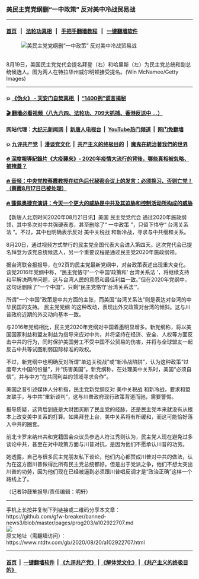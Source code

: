 ### 美民主党党纲删“一中政策” 反对美中冷战贸易战
------------------------

#### [首页](https://github.com/gfw-breaker/banned-news3/blob/master/README.md) &nbsp;&nbsp;|&nbsp;&nbsp; [法轮功真相](https://github.com/begood0513/basic/blob/master/README.md)  &nbsp;&nbsp;|&nbsp;&nbsp; [手把手翻墙教程](https://github.com/gfw-breaker/guides/wiki)  &nbsp;&nbsp;|&nbsp;&nbsp; [一键翻墙软件](https://github.com/gfw-breaker/nogfw/blob/master/README.md)  



<div><div class="featured_image">
 <figure>
  <img alt="美民主党党纲删“一中政策” 反对美中冷战贸易战" src="https://i.ntdtv.com/assets/uploads/2020/08/GettyImages-1267248207-800x450.jpg"/>
 </figure><br/>
 <span class="caption">
  8月19日，美国民主党党代会提名拜登（右）和哈里斯（左）为民主党总统和副总统候选人。图为两人在特拉华州威尔明顿接受提名。(Win McNamee/Getty Images)
 </span>
</div>
</div><hr/>

#### 💥 [《伪火》 - 天安门自焚真相 ](http://141.164.51.119:10000/videos/blog/weihuo.html)&nbsp; |&nbsp; [“1400例”谎言揭秘  ](http://141.164.51.119:10000/videos/blog/jiexi1400.html)

#### [ 🎬  翻墙必看视频（八九六四、法轮功、709大抓捕、香港反送中 ...）](https://github.com/gfw-breaker/links/blob/master/banned.md)

#### 网站代理：[大纪元新闻网](http://167.172.10.89:10080/gb/) &nbsp;|&nbsp; [新唐人电视台](http://167.172.10.89:8808/gb/)  &nbsp;|&nbsp; [YouTube热门频道](http://158.247.203.241/youtube.html) &nbsp;|&nbsp; [网门免翻墙](http://158.247.203.241:11000/show.aspx?name=ogHome)

#### 💥 [九评共产党](http://141.164.51.119:10000/videos/res/jiuping/)&nbsp; |&nbsp; [漫谈党文化](http://141.164.51.119:10000/videos/res/mtdwh/)&nbsp; |&nbsp; [共产主义的终极目的](http://141.164.51.119:10000/videos/res/zjmd/)&nbsp; |&nbsp; [魔鬼在統治著我們的世界](http://141.164.51.119:10000/videos/res/TheSpecter/)  

#### [ 🔥  深度報導紀錄片《大疫襲來》- 2020年疫情大流行的背後，哪些真相被忽略、被掩蓋？](http://141.164.51.119:10000/videos/news/../corona/index.html)

#### [ 🔥  音频：中央党校蔡霞教授在红色后代秘密会议上的发言：必须换习、否则亡党！（蔡霞8月17日已被处理）](http://141.164.51.119:10000/videos/news/caixia.html)

#### [ 🔥  蓬佩奥捷克演讲：今天一个更大的威胁是中共及其迫胁和控制活动所构成的威胁](http://141.164.51.119:10000/videos/news/pompeo6.html)

<div><div class="post_content" itemprop="articleBody">
 <p>
  【新唐人北京时间2020年08月21日讯】美国
  <ok href="https://www.ntdtv.com/gb/民主党党代会.htm">
   民主党党代会
  </ok>
  通过2020年施政纲领，其中多次对中共强硬表态，甚至删除了“
  <ok href="https://www.ntdtv.com/gb/一中政策.htm">
   一中政策
  </ok>
  ”，只留下恪守“
  <ok href="https://www.ntdtv.com/gb/台湾关系法.htm">
   台湾关系法
  </ok>
  ”。不过，其中也明确表示反对
  <ok href="https://www.ntdtv.com/gb/美中关税战.htm">
   美中关税战
  </ok>
  和新冷战，寻求与中共缓和关系。
 </p>
 <p>
  8月20日，通过视频方式举行的民主党全国代表大会进入第四天。这次党代会已提名拜登为该党总统候选人，另一个重要议程是通过民主党2020年施政纲领。
 </p>
 <p>
  据台湾联合报报导，在92页的民主党最新党纲中，对台政策表述出现重大变化。该党2016年党纲中称，“民主党恪守‘一个中国’政策和‘
  <ok href="https://www.ntdtv.com/gb/台湾关系法.htm">
   台湾关系法
  </ok>
  ’，将继续支持和平解决两岸问题，这与台湾人民的意愿和最佳利益一致。”但在2020年党纲中，这句话删除了“一个中国”，只剩“民主党恪守‘台湾关系法’”。
 </p>
 <p>
  所谓“一个中国”政策是中共方面的主张，而美国“台湾关系法”则是表达对台湾的中华民国的支持。
  <ok href="https://www.ntdtv.com/gb/民主党党纲.htm">
   民主党党纲
  </ok>
  的这种改动，表现出外交政策对台湾的倾斜。这与川普政府近期的外交动向基本一致。
 </p>
 <p>
  与2016年党纲相比，民主党2020年党纲对中国着墨明显增多。新党纲称，将以美国国家利益和盟友利益为指导来应对中共，并将坚持在经济、安全、人权等方面反击中共的行为，同时保护美国劳工不受中国不公贸易的伤害，并将与全球盟友一起反击中共等试图削弱国际标准的政权。
 </p>
 <p>
  不过，新党纲中也明确反对所谓“单边关税战”或“新冷战陷阱”，认为这种政策“过度夸大中国的份量”，并“伤害美国”。新党纲称，在处理美中关系时，美国“必须自信”，并与中方“在共同利益的领域寻求合作”。
 </p>
 <p>
  美国之音引述媒体人分析指，民主党新党纲反对
  <ok href="https://www.ntdtv.com/gb/美中关税战.htm">
   美中关税战
  </ok>
  和新冷战，要求和盟友联手，与中共“重新谈判”，这与川普政府现行政策背道而驰，需要警惕。
 </p>
 <p>
  报导质疑，这背后到底是大财团买断了民主党的经脉，还是民主党本来就没有从根本上改变美中关系的打算。如果拜登上台，美中关系将有所缓和，而这可能恰好落入中共的圈套。
 </p>
 <p>
  前北卡罗来纳州共和党籍国会众议员参选人符江秀则认为，民主党人现在避免过多谈论中共，甚至在对中政策方面与川普对抗，是因为他们不愿承认川普的功劳。
 </p>
 <p>
  她透露，自己与很多民主党朋友私下谈论，他们内心都赞成川普对中共的做法，认为在这方面川普做得比所有民主党总统都好。但是出于党派之争，他们不想太突出川普的功劳，因为他们现在已经被逼到必须跟川普唱反调才是“政治正确”这样一个路线上了。
 </p>
 <p>
  （记者钟鼓笙报导/责任编辑：明轩）
 </p>
 <div class="single_ad">
 </div>
</div>
</div>
<hr/>
手机上长按并复制下列链接或二维码分享本文章：<br/>
https://github.com/gfw-breaker/banned-news3/blob/master/pages/prog203/a102922707.md <br/>
<a href='https://github.com/gfw-breaker/banned-news3/blob/master/pages/prog203/a102922707.md'><img src='https://github.com/gfw-breaker/banned-news3/blob/master/pages/prog203/a102922707.md.png'/></a> <br/>
原文地址（需翻墙访问）：https://www.ntdtv.com/gb/2020/08/20/a102922707.html


------------------------
#### [首页](https://github.com/gfw-breaker/banned-news3/blob/master/README.md) &nbsp;|&nbsp; [一键翻墙软件](https://github.com/gfw-breaker/nogfw/blob/master/README.md) &nbsp;| [《九评共产党》](https://github.com/gfw-breaker/9ping.md/blob/master/README.md#九评之一评共产党是什么) | [《解体党文化》](https://github.com/gfw-breaker/jtdwh.md/blob/master/README.md) | [《共产主义的终极目的》](https://github.com/gfw-breaker/gczydzjmd.md/blob/master/README.md)


<img src='http://gfw-breaker.win/banned-news3/pages/prog203/a102922707.md' width='0px' height='0px'/>